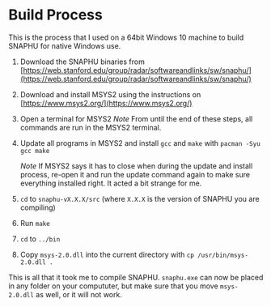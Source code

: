 # Build Process

This is the process that I used on a 64bit Windows 10 machine to build SNAPHU for native Windows use.

1. Download the SNAPHU binaries from [https://web.stanford.edu/group/radar/softwareandlinks/sw/snaphu/](https://web.stanford.edu/group/radar/softwareandlinks/sw/snaphu/)
2. Download and install MSYS2 using the instructions on [https://www.msys2.org/](https://www.msys2.org/)
3. Open a terminal for MSYS2
   _Note_ From until the end of these steps, all commands are run in the MSYS2 terminal.
4. Update all programs in MSYS2 and install `gcc` and `make` with `pacman -Syu gcc make`

   _Note_ If MSYS2 says it has to close when during the update and install process, re-open it and run the update
   command again to make sure everything installed right. It acted a bit strange for me.

5. `cd` to `snaphu-vX.X.X/src` (where `X.X.X` is the version of SNAPHU you are compiling)
6. Run `make`
7. `cd` to `../bin`
8. Copy `msys-2.0.dll` into the current directory with `cp /usr/bin/msys-2.0.dll .`

This is all that it took me to compile SNAPHU. `snaphu.exe` can now be placed in any folder on your compututer, but
make sure that you move `msys-2.0.dll` as well, or it will not work.